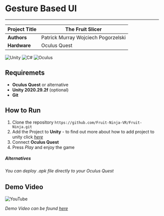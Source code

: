 # Gesture Based UI
***

| Project Title  | The Fruit Slicer |
| ------------- | ------------- |
| **Authors**       | Patrick Murray Wojciech Pogorzelski|
| **Hardware**  | Oculus Quest  |

![Unity](https://img.shields.io/badge/unity-%23000000.svg?style=for-the-badge&logo=unity&logoColor=white) ![C#](https://img.shields.io/badge/c%23-%23239120.svg?style=for-the-badge&logo=c-sharp&logoColor=white) ![Oculus](https://a11ybadges.com/badge?logo=oculus)

## Requiremets

* **Oculus Quest** or alternative
* **Unity 2020.29.2f** (optional)
* **Git**

## How to Run

1. Clone the repository `https://github.com/Fruit-Ninja-VR/Fruit-Ninja.git`
2. Add the Project to **Unity** - to find out more about how to add project to unity click *[here](https://support.unity.com/hc/en-us/articles/4402520287124-How-do-I-add-a-project-saved-on-my-computer-into-the-Unity-Hub-)*
3. Connect **Oculus Quest**
4. Press *Play* and enjoy the game

##### Alternatives
###### You can deploy *.apk* file directly to your Oculus Quest

## Demo Video
![[YouTube](https://img.shields.io/badge/YouTube-%23FF0000.svg?style=for-the-badge&logo=YouTube&logoColor=white)](https://www.youtube.com/watch?v=g7iIXgpzOjc)

*Demo Video can be found [here]()*

